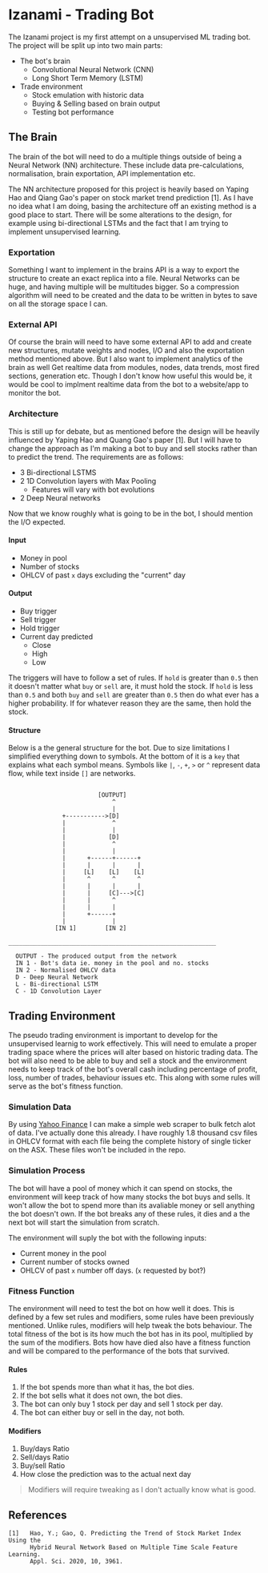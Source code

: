# Izanami - Trading Bot
The Izanami project is my first attempt on a unsupervised ML trading bot. The
project will be split up into two main parts:

- The bot's brain
	- Convolutional Neural Network (CNN)
	- Long Short Term Memory (LSTM)
- Trade environment
	- Stock emulation with historic data
	- Buying & Selling based on brain output
	- Testing bot performance

## The Brain
The brain of the bot will need to do a multiple things outside of being a
Neural Network (NN) architecture. These include data pre-calculations,
normalisation, brain exportation, API implementation etc.

The NN architecture proposed for this project is heavily based on Yaping
Hao and Qiang Gao's paper on stock market trend prediction [1]. As I have no idea
what I am doing, basing the architecture off an existing method is a good
place to start. There will be some alterations to the design, for example
using bi-directional LSTMs and the fact that I am trying to implement
unsupervised learning.

### Exportation
Something I want to implement in the brains API is a way to export the
structure to create an exact replica into a file. Neural Networks can
be huge, and having multiple will be multitudes bigger. So a compression
algorithm will need to be created and the data to be written in bytes to
save on all the storage space I can.

### External API
Of course the brain will need to have some external API to add and create
new structures, mutate weights and nodes, I/O and also the exportation method
mentioned above. But I also want to implement analytics of the brain as well
Get realtime data from modules, nodes, data trends, most fired sections,
generation etc. Though I don't know how useful this would be, it would be cool
to implment realtime data from the bot to a website/app to monitor the bot.

### Architecture
This is still up for debate, but as mentioned before the design will be
heavily influenced by Yaping Hao and Quang Gao's paper [1]. But I will have
to change the approach as I'm making a bot to buy and sell stocks rather than
to predict the trend. The requirements are as follows:
- 3 Bi-directional LSTMS
- 2 1D Convolution layers with Max Pooling
	- Features will vary with bot evolutions
- 2 Deep Neural networks

Now that we know roughly what is going to be in the bot, I should mention the
I/O expected.
#### Input
- Money in pool
- Number of stocks
- OHLCV of past `x` days excluding the "current" day

#### Output
- Buy trigger
- Sell trigger
- Hold trigger
- Current day predicted
	- Close
	- High
	- Low

The triggers will have to follow a set of rules. If `hold` is greater than
`0.5` then it doesn't matter what `buy` or `sell` are, it must hold the stock.
If `hold` is less than `0.5` and both `buy` and `sell` are greater than `0.5`
then do what ever has a higher probability. If for whatever reason they are
the same, then hold the stock.

#### Structure
Below is a the general structure for the bot. Due to size limitations I
simplified everything down to symbols. At the bottom of it is a `key` that
explains what each symbol means. Symbols like `|`, `-`, `+`, `>` or `^`
represent data flow, while text inside `[]` are networks.

```
   
                         [OUTPUT]
                             ^
                             |
               +----------->[D]
               |             ^
               |             |
               |            [D]
               |             ^
               |             |
               |      +------+------+
               |      |      |      |
               |     [L]    [L]    [L]
               |      ^      ^      ^
               |      |      |      |
               |      |     [C]--->[C]
               |      |      ^
               |      |      |
               |      +------+
               |             |
             [IN 1]        [IN 2]

__________________________________________________________

  OUTPUT - The produced output from the network
  IN 1 - Bot's data ie. money in the pool and no. stocks
  IN 2 - Normalised OHLCV data
  D - Deep Neural Network
  L - Bi-directional LSTM
  C - 1D Convolution Layer

```

## Trading Environment
The pseudo trading environment is important to develop for the unsupervised
learnig to work effectively. This will need to emulate a proper trading
space where the prices will alter based on historic trading data. The bot
will also need to be able to buy and sell a stock and the environment needs
to keep track of the bot's overall cash including percentage of profit, loss,
number of trades, behaviour issues etc. This along with some rules will serve
as the bot's fitness function.

### Simulation Data
By using [Yahoo Finance](https://finance.yahoo.com) I can make a simple web
scraper to bulk fetch alot of data. I've actually done this already. I have
roughly 1.8 thousand csv files in OHLCV format with each file being the
complete history of single ticker on the ASX. These files won't be included
in the repo.

### Simulation Process
The bot will have a pool of money which it can spend on stocks, the
environment will keep track of how many stocks the bot buys and sells. It
won't allow the bot to spend more than its avaliable money or sell anything
the bot doesn't own. If the bot breaks any of these rules, it dies and a the
next bot will start the simulation from scratch.

The environment will suply the bot with the following inputs:
- Current money in the pool
- Current number of stocks owned
- OHLCV of past `x` number off days. (`x` requested by bot?)

### Fitness Function
The environment will need to test the bot on how well it does. This is defined
by a few set rules and modifiers, some rules have been previously mentioned.
Unlike rules, modifiers will help tweak the bots behaviour. The total fitness
of the bot is its how much the bot has in its pool, multiplied by the sum of
the modifiers. Bots how have died also have a fitness function and will be
compared to the performance of the bots that survived.

#### Rules
1. If the bot spends more than what it has, the bot dies.
2. If the bot sells what it does not own, the bot dies.
3. The bot can only buy 1 stock per day and sell 1 stock per day.
4. The bot can either buy or sell in the day, not both.

#### Modifiers
1. Buy/days Ratio
2. Sell/days Ratio
3. Buy/sell Ratio
4. How close the prediction was to the actual next day
 
> Modifiers will require tweaking as I don't actually know what is good.

## References
```
[1]   Hao, Y.; Gao, Q. Predicting the Trend of Stock Market Index Using the
      Hybrid Neural Network Based on Multiple Time Scale Feature Learning.
      Appl. Sci. 2020, 10, 3961. 
```
